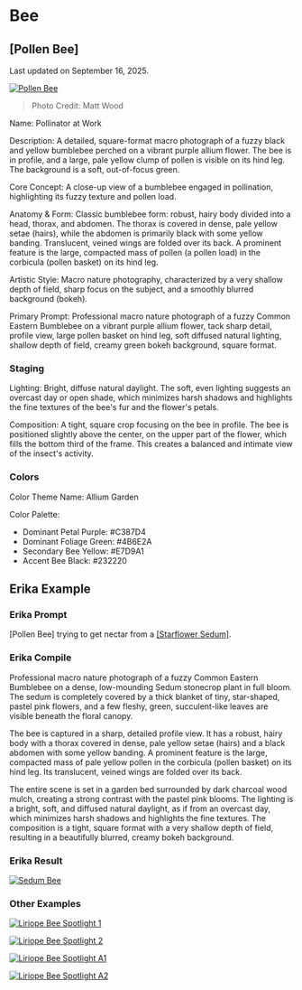 # Bee

## [Pollen Bee]

Last updated on September 16, 2025.

[![Pollen Bee](/Assets/Raw/Bee.jpg)](https://www.instagram.com/p/DNODBwdtEcx)
> Photo Credit: Matt Wood

Name: Pollinator at Work

Description: A detailed, square-format macro photograph of a fuzzy black and yellow bumblebee perched on a vibrant purple allium flower. The bee is in profile, and a large, pale yellow clump of pollen is visible on its hind leg. The background is a soft, out-of-focus green.

Core Concept: A close-up view of a bumblebee engaged in pollination, highlighting its fuzzy texture and pollen load.

Anatomy & Form: Classic bumblebee form: robust, hairy body divided into a head, thorax, and abdomen. The thorax is covered in dense, pale yellow setae (hairs), while the abdomen is primarily black with some yellow banding. Translucent, veined wings are folded over its back. A prominent feature is the large, compacted mass of pollen (a pollen load) in the corbicula (pollen basket) on its hind leg.

Artistic Style: Macro nature photography, characterized by a very shallow depth of field, sharp focus on the subject, and a smoothly blurred background (bokeh).

Primary Prompt: Professional macro nature photograph of a fuzzy Common Eastern Bumblebee on a vibrant purple allium flower, tack sharp detail, profile view, large pollen basket on hind leg, soft diffused natural lighting, shallow depth of field, creamy green bokeh background, square format.

### Staging

Lighting: Bright, diffuse natural daylight. The soft, even lighting suggests an overcast day or open shade, which minimizes harsh shadows and highlights the fine textures of the bee's fur and the flower's petals.

Composition: A tight, square crop focusing on the bee in profile. The bee is positioned slightly above the center, on the upper part of the flower, which fills the bottom third of the frame. This creates a balanced and intimate view of the insect's activity.

### Colors

Color Theme Name: Allium Garden

Color Palette:

- Dominant Petal Purple: #C387D4
- Dominant Foliage Green: #4B6E2A
- Secondary Bee Yellow: #E7D9A1
- Accent Bee Black: #232220

## Erika Example

### Erika Prompt

[Pollen Bee] trying to get nectar from a [[Starflower Sedum]](../Plant/Sedum.md).

### Erika Compile

Professional macro nature photograph of a fuzzy Common Eastern Bumblebee on a dense, low-mounding Sedum stonecrop plant in full bloom. The sedum is completely covered by a thick blanket of tiny, star-shaped, pastel pink flowers, and a few fleshy, green, succulent-like leaves are visible beneath the floral canopy.

The bee is captured in a sharp, detailed profile view. It has a robust, hairy body with a thorax covered in dense, pale yellow setae (hairs) and a black abdomen with some yellow banding. A prominent feature is the large, compacted mass of pale yellow pollen in the corbicula (pollen basket) on its hind leg. Its translucent, veined wings are folded over its back.

The entire scene is set in a garden bed surrounded by dark charcoal wood mulch, creating a strong contrast with the pastel pink blooms. The lighting is a bright, soft, and diffused natural daylight, as if from an overcast day, which minimizes harsh shadows and highlights the fine textures. The composition is a tight, square format with a very shallow depth of field, resulting in a beautifully blurred, creamy bokeh background.

### Erika Result

[![Sedum Bee](/Assets/Generated/SedumBee.png)](/Assets/Generated/SedumBee.png)

### Other Examples

[![Liriope Bee Spotlight 1](/Assets/Generated/LiriopeBeeSpotlight1.png)](/Assets/Generated/LiriopeBeeSpotlight1.png)

[![Liriope Bee Spotlight 2](/Assets/Generated/LiriopeBeeSpotlight2.png)](/Assets/Generated/LiriopeBeeSpotlight2.png)

[![Liriope Bee Spotlight A1](/Assets/Generated/LiriopeBeeSpotlightA1.png)](/Assets/Generated/LiriopeBeeSpotlightA1.png)

[![Liriope Bee Spotlight A2](/Assets/Generated/LiriopeBeeSpotlightA2.png)](/Assets/Generated/LiriopeBeeSpotlightA2.png)
